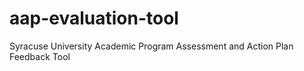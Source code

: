 # aap-evaluation-tool
Syracuse University Academic Program Assessment and Action Plan Feedback Tool

